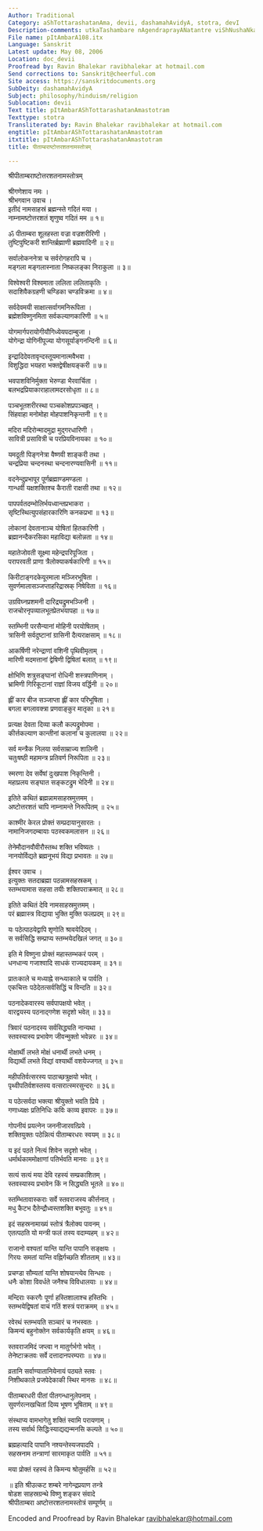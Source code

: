 ```yaml
---
Author: Traditional
Category: aShTottarashatanAma, devii, dashamahAvidyA, stotra, devI
Description-comments: utkaTashambare nAgendraprayANatantre viShNushaNkarasa.nvAde
File name: pItAmbarA108.itx
Language: Sanskrit
Latest update: May 08, 2006
Location: doc_devii
Proofread by: Ravin Bhalekar ravibhalekar at hotmail.com
Send corrections to: Sanskrit@cheerful.com
Site access: https://sanskritdocuments.org
SubDeity: dashamahAvidyA
Subject: philosophy/hinduism/religion
Sublocation: devii
Text title: pItAmbarAShTottarashatanAmastotram
Texttype: stotra
Transliterated by: Ravin Bhalekar ravibhalekar at hotmail.com
engtitle: pItAmbarAShTottarashatanAmastotram
itxtitle: pItAmbarAShTottarashatanAmastotram
title: पीताम्बराष्टोत्तरशतनामस्तोत्रम्

---
```

  
 श्रीपीताम्बराष्टोत्तरशतनामस्तोत्रम्   
  
श्रीगणेशाय नमः ।  
श्रीभगवान उवाच ।  
इतीदं नामसाहस्रं ब्रह्मन्स्ते गदितं मया ।  
नाम्नामष्टोत्तरशतं शृणुष्व गदितं मम ॥ १॥  
  
ॐ पीताम्बरा शूलहस्ता वज्रा वज्रशरीरिणी ।  
तुष्टिपुष्टिकरी शान्तिर्ब्रह्माणी ब्रह्मवादिनी ॥ २॥  
  
सर्वालोकननेत्रा च सर्वरोगहरापि च ।  
मङ्गला मङ्गलास्नाता निष्कलङ्का निराकुला ॥ ३॥  
  
विश्वेश्वरी विश्वमाता ललिता ललिताकृतिः ।  
सदाशिवैकग्रहणी चण्डिका चण्डविक्रमा ॥ ४॥  
  
सर्वदेवमयी साक्षात्सर्वागमनिरूपिता ।  
ब्रह्मेशविष्णुनमिता सर्वकल्याणकारिणी ॥ ५॥  
  
योगमार्गपरायोगीयौगिध्येयपदाम्बुजा ।  
योगेन्द्रा योगिनीपूज्या योगसूर्याङ्गनन्दिनी ॥ ६॥  
  
इन्द्रादिदेवतावृन्दस्तूयमानात्मवैभवा ।  
विशुद्धिदा भयहरा भक्तद्वेषीक्षयङ्करी ॥ ७॥  
  
भवपाशविनिर्मुक्ता भेरुण्डा भैरवार्चिता ।  
बलभद्रप्रियाकाराहालामदरसोधृता ॥ ८॥  
  
पञ्चभूतशरीरस्था पञ्चकोशप्रपञ्चहृत् ।  
सिंहवाहा मनोमोहा मोहपाशनिकृन्तनी ॥ ९॥  
  
मदिरा मदिरोन्मादमुद्रा मुद्गरधारिणी ।  
सावित्री प्रसावित्री च परप्रियविनायका ॥ १०॥  
  
यमदूती पिङ्गनेत्रा वैष्णवी शाङ्करी तथा ।  
चन्द्रप्रिया चन्दनस्था चन्दनारण्यवासिनी ॥ ११॥  
  
वदनेन्दुप्रभापूर पूर्णब्रह्माण्डमण्डला ।  
गान्धर्वी यक्षशक्तिश्च कैराती राक्षसी तथा ॥ १२॥  
  
पापपर्वतदम्भोलिर्भयध्वान्तप्रभाकरा ।  
सृष्टिस्थित्युपसंहारकारिणि कनकप्रभा ॥ १३॥  
  
लोकानां देवतानाञ्च योषितां हितकारिणी ।  
ब्रह्मानन्दैकरसिका महाविद्या बलोन्नता ॥ १४॥  
  
महातेजोवती सूक्ष्मा महेन्द्रपरिपूजिता ।  
परापरवती प्राणा त्रैलोक्याकर्षकारिणी ॥ १५॥  
  
किरीटाङ्गदकेयूरमाला मञ्जिरभूषिता ।  
सुवर्णमालासञ्जप्ताहरिद्रास्रक् निषेविता ॥ १६॥  
  
उग्रविघ्नप्रशमनी दारिद्र्यद्रुमभञ्जिनी ।  
राजचोरनृपव्यालभूतप्रेतभयापहा ॥ १७॥  
  
स्तम्भिनी परसैन्यानां मोहिनी परयोषिताम् ।  
त्रासिनी सर्वदुष्टानां ग्रासिनी दैत्यराक्षसाम् ॥ १८॥  
  
आकर्षिणी नरेन्द्राणां वशिनी पृथिवीमृताम् ।  
मारिणी मदमत्तानां द्वेषिणी द्विषितां बलात् ॥ १९॥  
  
क्षोभिणि शत्रुसङ्घानां रोधिनी शस्त्रपाणिनाम् ।  
भ्रामिणी गिरिकूटानां राज्ञां विजय वर्द्धिनी ॥ २०॥  
  
ह्लीं कार बीज सञ्जाप्ता ह्लीं कार परिभूषिता ।  
बगला बगलावक्त्रा प्रणवाङ्कुर मातृका ॥ २१॥  
  
प्रत्यक्ष देवता दिव्या कलौ कल्पद्रुमोपमा ।  
कीर्त्तकल्याण कान्तीनां कलानां च कुलालया ॥ २२॥  
  
सर्व मन्त्रैक निलया सर्वसाम्राज्य शालिनी ।  
चतुःषष्ठी महामन्त्र प्रतिवर्ण निरूपिता ॥ २३॥  
  
स्मरणा देव सर्वेषां दुःखपाश निकृन्तिनी ।  
महाप्रलय सङ्घात सङ्कटद्रुम भेदिनी ॥ २४॥  
  
इतिते कथितं ब्रह्मन्नामसाहस्रमुत्तमम् ।  
अष्टोत्तरशतं चापि नाम्नामन्ते निरूपितम् ॥ २५॥  
  
काश्मीर केरल प्रोक्तं सम्प्रदायानुसारतः ।  
नामानिजगदम्बायाः पठस्वकमलासन ॥ २६॥  
  
तेनेमौदानवौवीरौस्तब्ध शक्ति भविष्यतः ।  
नानयोर्विद्यते ब्रह्मनूभयं विद्या प्रभावतः ॥ २७॥  
  
ईश्वर उवाच ।  
इत्युक्तः सतदाब्रह्मा पठन्नामसहस्रकम् ।  
स्तम्भयामास सहसा तयीः शक्तिपराक्रमात् ॥ २८॥  
  
इतिते कथितं देवि नामसाहस्रमुत्तमम् ।  
परं ब्रह्मास्त्र विद्याया भुक्ति मुक्ति फलप्रदम् ॥ २९॥  
  
यः पठेत्पाठयेद्वापि शृणोति श्रावयेदिदम् ।  
स सर्वसिद्धि सम्प्राप्य स्तम्भयेदखिलं जगत् ॥ ३०॥  
  
इति मे विष्णुना प्रोक्तं महास्तम्भकरं परम् ।  
धनधान्य गजाश्वादि साधकं राज्यदायकम् ॥ ३१॥  
  
प्रातःकाले च मध्याह्ने सन्ध्याकाले च पार्वति ।  
एकचित्तः पठेदेतत्सर्वसिद्धिं च विन्दति ॥ ३२॥  
  
पठनादेकवारस्य सर्वपापक्षयो भवेत् ।  
वारद्वयस्य पठनाद्गणेश सदृशो भवेत् ॥ ३३॥  
  
त्रिवारं पठनादस्य सर्वसिद्ध्यति नान्यथा ।  
स्तवस्यास्य प्रभावेण जीवन्मुक्तो भवेन्नरः ॥ ३४॥  
  
मोक्षार्थी लभते मोक्षं धनार्थी लभते धनम् ।  
विद्यार्थी लभते विद्यां वश्यार्थी वशयेज्जगत् ॥ ३५॥  
  
महीपतिर्वत्सरस्य पाठाच्छत्रुक्षयो भवेत् ।  
पृथ्वीपतिर्वशस्तस्य  वत्सरात्स्मरसुन्दरः ॥ ३६॥  
  
य पठेत्सर्वदा भक्त्या श्रीयुक्तो भवति प्रिये ।  
गणाध्यक्षः प्रतिनिधिः कविः काव्य इवापरः ॥ ३७॥  
  
गोपनीयं प्रयत्नेन जननीजारवत्प्रिये ।  
शक्तियुक्तः पठेन्नित्यं पीताम्बरधरः स्वयम् ॥ ३८॥  
  
य इदं पठते नित्यं शिवेन सदृशो भवेत् ।  
धर्मार्थकाममोक्षाणां पतिर्भवति मानवः ॥ ३९॥  
  
सत्यं सत्यं मया देवि रहस्यं सम्प्रकाशितम् ।  
स्तवस्यास्य प्रभावेन किं न सिद्ध्यति भूतले ॥ ४०॥  
  
स्तम्भितावास्कराः सर्वे स्तवराजस्य कीर्त्तनात् ।  
मधु कैटभ दैतेन्द्रौध्वस्तशक्ति बभूवतुः ॥ ४१॥  
  
इदं सहस्रनामाख्यं स्तोत्रं त्रैलोक्य पावनम् ।  
एतत्पठति यो मन्त्री फलं तस्य वदाम्यहम् ॥ ४२॥  
  
राजानो वश्यतां यान्ति यान्ति पापानि सङ्क्षयः ।  
गिरयः समतां यान्ति वह्निर्गच्छति शीतताम् ॥ ४३॥  
  
प्रचण्डा सौम्यतां यान्ति शोषयान्त्येव सिन्धवः ।  
धनैः कोशा विवर्धते जनैश्च विविधालयाः ॥ ४४॥  
  
मन्दिराः स्करगैः पूर्णा हस्तिशालाश्च हस्तिभिः ।  
स्तम्भयेद्विषतां वाचं गतिं शस्त्रं पराक्रमम् ॥ ४५॥  
  
रवेरथं स्तम्भयति सञ्चारं च नभस्वतः ।  
किमन्यं बहुनोक्तेन सर्वकार्यकृति क्षयम् ॥ ४६॥  
  
स्तवराजमिदं जप्त्वा न मातुर्गर्भगो भवेत् ।  
तेनेष्टाक्रतवः सर्वे दत्तादानपरम्पराः ॥ ४७॥  
  
व्रतानि सर्वाण्यातानियेनायं पठ्यते स्तवः ।  
निशीथकाले प्रजपेदेकाकी स्थिर मानसः ॥ ४८॥  
  
पीताम्बरधरी पीतां पीतगन्धानुलेपनाम् ।  
सुवर्णरत्नखचितां दिव्य भूषण भूषिताम् ॥ ४९॥  
  
संस्थाप्य वामभागेतु शक्तिं स्वामि परायणाम् ।  
तस्य सर्वार्थ सिद्धिःस्याद्यद्यन्मनसि कल्पते ॥ ५०॥  
  
ब्रह्महत्यादि पापानि नश्यन्तेस्यजपादपि ।  
सहस्रनाम तन्त्राणां सारमाकृत पार्वति ॥ ५१॥  
  
मया प्रोक्तं रहस्यं ते किमन्य श्रोतुमर्हसि ॥ ५२॥  
  
॥ इति श्रीउत्कट शम्बरे नागेन्द्रप्रयाण तन्त्रे  
षोडश साहस्रग्रन्थे विष्णु शङ्कर संवादे  
श्रीपीताम्बरा अष्टोत्तरशतनामस्तोत्रं सम्पूर्णम् ॥  
  
  
Encoded and Proofread by Ravin Bhalekar ravibhalekar@hotmail.com  
